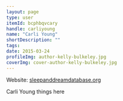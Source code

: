 ```yaml
---
layout: page
type: user
itemId: bcphbqvcary
handle: carliyoung
name: "Carli Young"
shortDescription: ""
tags:
date: 2015-03-24
profileImg: author-kelly-bulkeley.jpg
coverImg: cover-author-kelly-bulkeley.jpg
---
```


Website: [sleepanddreamdatabase.org](https://sleepanddreamdatabase.org/)

Carli Young things here
